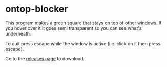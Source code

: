 # ontop-blocker

This program makes a green square that stays on top of other windows.
If you hover over it it goes semi transparent so you can see what's underneath.

To quit press escape while the window is active (i.e. click on it then press escape).

Go to the [releases page](https://github.com/brabes/ontop-blocker/releases/latest) to download.
